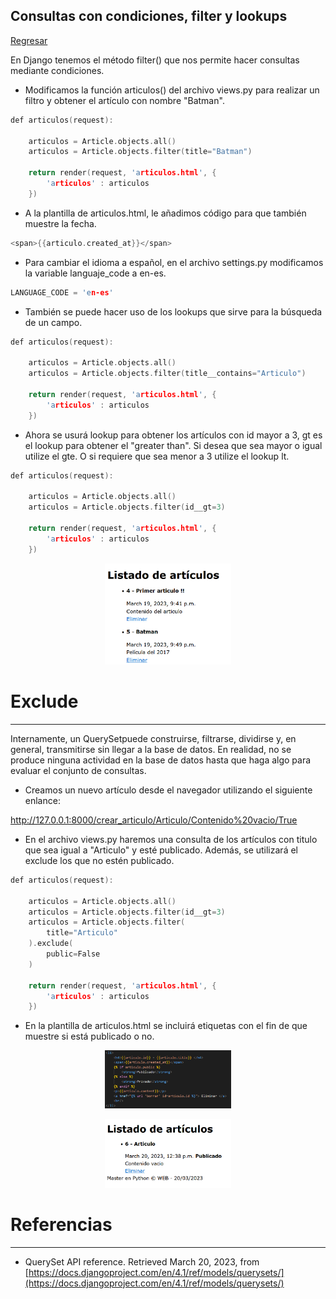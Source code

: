 ## Consultas con condiciones, filter y lookups

[Regresar](/CodingBootcampsESPOL-RDDW/)

En Django tenemos el método filter() que nos permite hacer consultas mediante condiciones.

* Modificamos la función articulos() del archivo views.py  para realizar un filtro y obtener el artículo con nombre "Batman".

```h
def articulos(request):

    articulos = Article.objects.all()
    articulos = Article.objects.filter(title="Batman")

    return render(request, 'articulos.html', {
        'articulos' : articulos
    })
```
* A la plantilla de articulos.html, le añadimos código para que también muestre la fecha.

```h
<span>{{articulo.created_at}}</span>
```

* Para cambiar el idioma a español, en el archivo settings.py modificamos la variable languaje_code a en-es.

```h
LANGUAGE_CODE = 'en-es'
```

* También se puede hacer uso de los lookups que sirve para la búsqueda de un campo.

```h
def articulos(request):

    articulos = Article.objects.all()
    articulos = Article.objects.filter(title__contains="Articulo")

    return render(request, 'articulos.html', {
        'articulos' : articulos
    })
```

* Ahora se usurá lookup para obtener los artículos con id mayor a 3, gt es el lookup para obtener el "greater than". Si desea que sea mayor o igual utilize el gte. O si requiere que sea menor a 3 utilize el lookup lt.

```h
def articulos(request):

    articulos = Article.objects.all()
    articulos = Article.objects.filter(id__gt=3)

    return render(request, 'articulos.html', {
        'articulos' : articulos
    })
```

<p align="center">
<img src="../imagenes/gt.png" width="40%" alt="Banner"/>
</p>


Exclude
===========

* * * 

Internamente, un QuerySetpuede construirse, filtrarse, dividirse y, en general, transmitirse sin llegar a la base de datos. En realidad, no se produce ninguna actividad en la base de datos hasta que haga algo para evaluar el conjunto de consultas.

* Creamos un nuevo artículo desde el navegador utilizando el siguiente enlance:

http://127.0.0.1:8000/crear_articulo/Articulo/Contenido%20vacio/True

* En el archivo views.py haremos una consulta de los artículos con titulo que sea igual a "Articulo" y esté publicado. Además, se utilizará el exclude los que no estén publicado.

```h
def articulos(request):

    articulos = Article.objects.all()
    articulos = Article.objects.filter(id__gt=3)
    articulos = Article.objects.filter(
        title="Articulo"
    ).exclude(
        public=False
    )

    return render(request, 'articulos.html', {
        'articulos' : articulos
    })
```

* En la plantilla de articulos.html se incluirá etiquetas con el fin de que muestre si está publicado o no.

<p align="center">
<img src="../imagenes/exclude.png" width="40%" alt="Banner"/>
</p>

<p align="center">
<img src="../imagenes/seis.png" width="40%" alt="Banner"/>
</p>


Referencias
===========

* * *

* QuerySet API reference. Retrieved March 20, 2023, from [https://docs.djangoproject.com/en/4.1/ref/models/querysets/](https://docs.djangoproject.com/en/4.1/ref/models/querysets/)